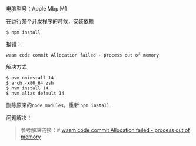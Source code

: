电脑型号：Apple Mbp M1

在运行某个开发程序的时候，安装依赖

```shell
$ npm install
```

报错：

```shell
wasm code commit Allocation failed - process out of memory
```

解决方式

```shell
$ nvm uninstall 14
$ arch -x86_64 zsh 
$ nvm install 14
$ nvm alias default 14
```

删除原来的`node_modules`，重新 `npm install`

问题解决！

> 参考解决链接：# [wasm code commit Allocation failed - process out of memory](https://stackoverflow.com/questions/65856300/wasm-code-commit-allocation-failed-process-out-of-memory)
